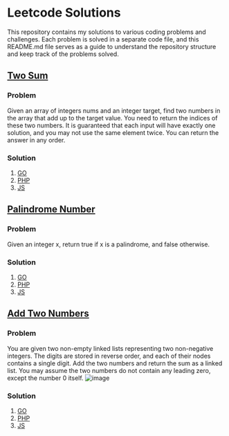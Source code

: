 # Leetcode Solutions

This repository contains my solutions to various coding problems and challenges. Each problem is solved in a separate code file, and this README.md file serves as a guide to understand the repository structure and keep track of the problems solved.

## [Two Sum](https://leetcode.com/problems/two-sum/)
### Problem
Given an array of integers nums and an integer target, find two numbers in the array that add up to the target value. You need to return the indices of these two numbers.
It is guaranteed that each input will have exactly one solution, and you may not use the same element twice. You can return the answer in any order.
### Solution
1. [GO](https://github.com/dav-vn/leetcode/pull/1)
2. [PHP](https://github.com/dav-vn/leetcode/pull/2)
3. [JS](https://github.com/dav-vn/leetcode/pull/3)

## [Palindrome Number](https://leetcode.com/problems/palindrome-number/description/)
### Problem
Given an integer x, return true if x is a palindrome, and false otherwise.
### Solution
1. [GO](https://github.com/dav-vn/leetcode/blob/solutions/palindrome/Go/ispalindrome.go)
2. [PHP](https://github.com/dav-vn/leetcode/blob/solutions/palindrome/PHP/PalindromeSolution.php)
3. [JS](https://github.com/dav-vn/leetcode/blob/solutions/palindrome/JS/palindrome.js)

## [Add Two Numbers](https://leetcode.com/problems/palindrome-number/description/)
### Problem
You are given two non-empty linked lists representing two non-negative integers. The digits are stored in reverse order, and each of their nodes contains a single digit. Add the two numbers and return the sum as a linked list.
You may assume the two numbers do not contain any leading zero, except the number 0 itself.
![image](https://github.com/dav-vn/leetcode/assets/118458789/0ab7974b-7f6b-44b4-809d-d831f2f28a5d)
### Solution
1. [GO](https://github.com/dav-vn/leetcode/blob/solutions/two-numbers/Go/twoNumbers.go)
2. [PHP](https://github.com/dav-vn/leetcode/blob/solutions/two-numbers/PHP/TwoNumberSolution.php)
3. [JS](https://github.com/dav-vn/leetcode/blob/solutions/two-numbers/JS/addTwoNumbers.js)
